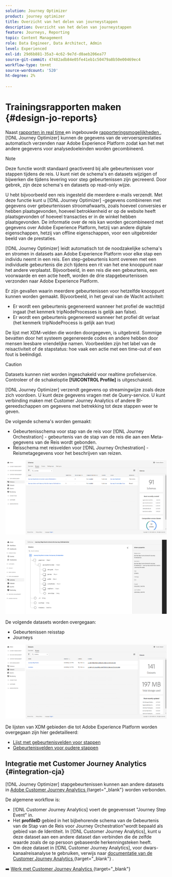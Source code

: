 ```yaml
---
solution: Journey Optimizer
product: journey optimizer
title: Overzicht van het delen van journeystappen
description: Overzicht van het delen van journeystappen
feature: Journeys, Reporting
topic: Content Management
role: Data Engineer, Data Architect, Admin
level: Experienced
exl-id: 29d6b881-35a3-4c62-9e7d-d0aeb206ea77
source-git-commit: 47482adb84e05fe41eb1c50479a8b50e00469ec4
workflow-type: tm+mt
source-wordcount: '520'
ht-degree: 2%

---
```


# Trainingsrapporten maken {#design-jo-reports}

Naast [ rapporten in real time ](live-report.md) en ingebouwde [ rapporteringsmogelijkheden ](report-gs-cja.md), [!DNL Journey Optimizer] kunnen de gegevens van de vervoersprestaties automatisch verzenden naar Adobe Experience Platform zodat kan het met andere gegevens voor analysedoeleinden worden gecombineerd.

>[!NOTE]
>
>Deze functie wordt standaard geactiveerd bij alle gebeurtenissen voor stappen tijdens de reis. U kunt niet de schema&#39;s en datasets wijzigen of bijwerken die tijdens levering voor step gebeurtenissen zijn gecreeerd. Door gebrek, zijn deze schema&#39;s en datasets op read-only wijze.

U hebt bijvoorbeeld een reis ingesteld die meerdere e-mails verzendt. Met deze functie kunt u [!DNL Journey Optimizer] -gegevens combineren met gegevens over gebeurtenissen stroomafwaarts, zoals hoeveel conversies er hebben plaatsgevonden, hoeveel betrokkenheid er op de website heeft plaatsgevonden of hoeveel transacties er in de winkel hebben plaatsgevonden. De informatie over de reis kan worden gecombineerd met gegevens over Adobe Experience Platform, hetzij van andere digitale eigenschappen, hetzij van offline eigenschappen, voor een uitgebreider beeld van de prestaties.

[!DNL Journey Optimizer] leidt automatisch tot de noodzakelijke schema&#39;s en stromen in datasets aan Adobe Experience Platform voor elke stap een individu neemt in een reis. Een step-gebeurtenis komt overeen met een individuele gebeurtenis die zich tijdens een rit van het ene knooppunt naar het andere verplaatst. Bijvoorbeeld, in een reis die een gebeurtenis, een voorwaarde en een actie heeft, worden de drie stapgebeurtenissen verzonden naar Adobe Experience Platform.

Er zijn gevallen waarin meerdere gebeurtenissen voor hetzelfde knooppunt kunnen worden gemaakt. Bijvoorbeeld, in het geval van de Wacht activiteit:

* Er wordt een gebeurtenis gegenereerd wanneer het profiel de wachttijd ingaat (het kenmerk tripNodeProcesses is gelijk aan false).
* Er wordt een gebeurtenis gegenereerd wanneer het profiel dit verlaat (het kenmerk tripNodeProcess is gelijk aan true)

De lijst met XDM-velden die worden doorgegeven, is uitgebreid. Sommige bevatten door het systeem gegenereerde codes en andere hebben door mensen leesbare vriendelijke namen. Voorbeelden zijn het label van de reisactiviteit of de stapstatus: hoe vaak een actie met een time-out of een fout is beëindigd.

>[!CAUTION]
>
>Datasets kunnen niet worden ingeschakeld voor realtime profielservice. Controleer of de schakeloptie **[!UICONTROL Profile]** is uitgeschakeld.

[!DNL Journey Optimizer] verzendt gegevens op streamingwijze zoals deze zich voordoen. U kunt deze gegevens vragen met de Query-service. U kunt verbinding maken met Customer Journey Analytics of andere BI-gereedschappen om gegevens met betrekking tot deze stappen weer te geven.

De volgende schema&#39;s worden gemaakt:

* Gebeurtenisschema voor stap van de reis voor [!DNL Journey Orchestration] - gebeurtenis van de stap van de reis die aan een Meta-gegevens van de Reis wordt gebonden.
* Reisschema met reisvelden voor [!DNL Journey Orchestration] - Reismetagegevens voor het beschrijven van reizen.

![](assets/sharing1.png)

![](assets/sharing2.png)

De volgende datasets worden overgegaan:

* Gebeurtenissen reisstap
* Journeys

![](assets/sharing3.png)

De lijsten van XDM gebieden die tot Adobe Experience Platform worden overgegaan zijn hier gedetailleerd:

* [Lijst met gebeurtenisvelden voor stappen](../reports/sharing-field-list.md)
* [Gebeurtenisvelden voor oudere stappen](../reports/sharing-legacy-fields.md)

## Integratie met Customer Journey Analytics {#integration-cja}

[!DNL Journey Optimizer] stapgebeurtenissen kunnen aan andere datasets in [ Adobe Customer Journey Analytics ](https://experienceleague.adobe.com/docs/analytics-platform/using/cja-overview/cja-overview.html){target="_blank"}  worden verbonden.

De algemene workflow is:

* [!DNL Customer Journey Analytics] voert de gegevensset &quot;Journey Step Event&quot; in.
* Het **profileID** gebied in het bijbehorende schema van de Gebeurtenis van de Stap van de Reis voor Journey Orchestration&quot;wordt bepaald als gebied van de Identiteit. In [!DNL Customer Journey Analytics], kunt u deze dataset aan een andere dataset dan verbinden die de zelfde waarde zoals de op persoon gebaseerde herkenningsteken heeft.
* Om deze dataset in [!DNL Customer Journey Analytics], voor dwars-kanaalreisanalyse te gebruiken, verwijs naar [ documentatie van de Customer Journey Analytics ](https://experienceleague.adobe.com/docs/analytics-platform/using/cja-usecases/cross-channel.html){target="_blank"} .

➡️ [ Werk met Customer Journey Analytics ](cja-ajo.md){target="_blank"}
